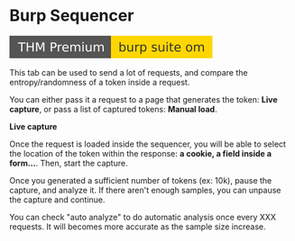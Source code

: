 # Burp Sequencer

[![burpsuiteom](../../../../../../_badges/thmp/burpsuiteom.svg)](https://tryhackme.com/room/burpsuiteom)

<div class="row row-cols-lg-2"><div>

This tab can be used to send a lot of requests, and compare the entropy/randomness of a token inside a request. 

You can either pass it a request to a page that generates the token: **Live capture**, or pass a list of captured tokens: **Manual load**.
</div><div>

**Live capture**

Once the request is loaded inside the sequencer, you will be able to select the location of the token within the response: **a cookie, a field inside a form...**. Then, start the capture.

Once you generated a sufficient number of tokens (ex: 10k), pause the capture, and analyze it. If there aren't enough samples, you can unpause the capture and continue.

You can check "auto analyze" to do automatic analysis once every XXX requests. It will becomes more accurate as the sample size increase.
</div></div>